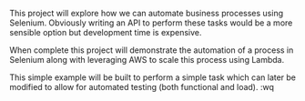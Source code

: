 This project will explore how we can automate business processes using Selenium. Obviously writing an API to perform these tasks would be a more sensible option but development time is expensive.

When complete this project will demonstrate the automation of a process in Selenium along with leveraging AWS to scale this process using Lambda.

This simple example will be built to perform a simple task which can later be modified to allow for automated testing (both functional and load). :wq

